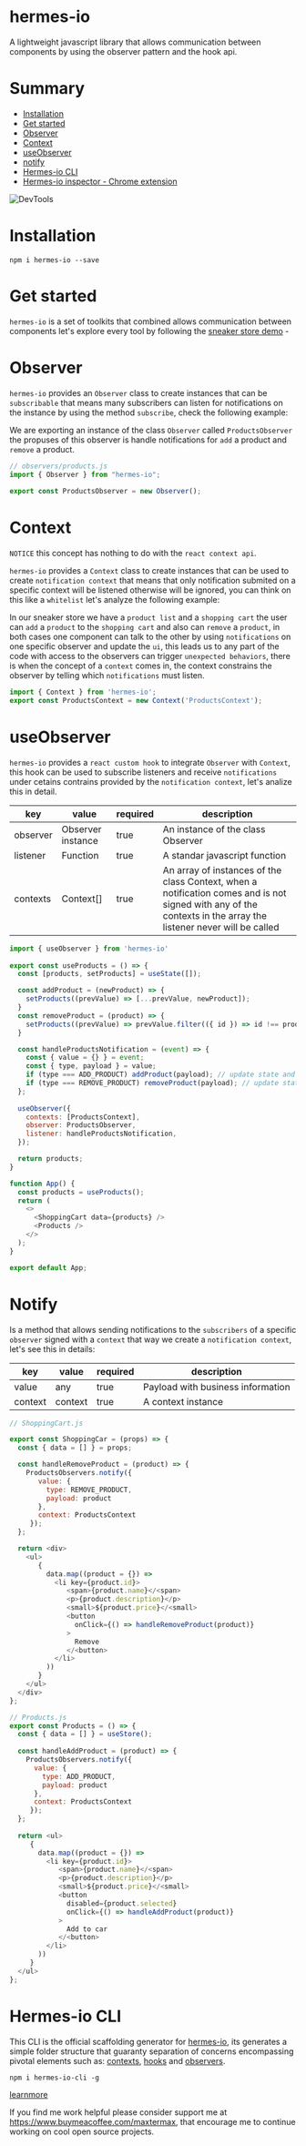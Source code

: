 # hermes-io
A lightweight javascript library that allows communication between components by using the observer pattern and the hook api.

# Summary
- [Installation](#installation)
- [Get started](#get-started)
- [Observer](#observer)
- [Context](#context)
- [useObserver](#useobserver-hook)
- [notify](#notify)
- [Hermes-io CLI](#hermes-io-cli)
- [Hermes-io inspector - Chrome extension](https://github.com/Maxtermax/hermes-io-devtools)
  
![DevTools](https://raw.githubusercontent.com/Maxtermax/hermes-io-devtools/master/demo.gif)

# Installation
```
npm i hermes-io --save
```

# Get started
`hermes-io` is a set of toolkits that combined allows communication between components let's explore every tool by following the [sneaker store demo](https://sneaker-store-1.vercel.app/) - 

# Observer
`hermes-io` provides an `Observer` class to create instances that can be `subscribable` that means many subscribers can listen for notifications on the instance by using the method `subscribe`, check the following example:

We are exporting an instance of the class `Observer` called `ProductsObserver` the propuses of this observer is handle notifications for `add` a product and `remove` a product.

```javascript
// observers/products.js
import { Observer } from "hermes-io";
 
export const ProductsObserver = new Observer();
```

# Context
`NOTICE` this concept has nothing to do with the `react context api`.

`hermes-io` provides a `Context` class to create instances that can be used to create `notification context` that means that only notification 
submited on a specific context will be listened otherwise will be ignored, you can think on this like a `whitelist` let's analyze the following example:

In our sneaker store we have a `product list` and a `shopping cart` the user can `add` a `product` to the `shopping cart`
and also can `remove` a `product`, in both cases one component can talk to the other by using `notifications` 
on one specific observer and update the `ui`, this leads us to any part of the code with access to the observers can trigger `unexpected behaviors`,
there is when the concept of a `context` comes in, the context constrains the observer by telling which `notifications` must listen.

```javascript
import { Context } from 'hermes-io';
export const ProductsContext = new Context('ProductsContext');
```

# useObserver
`hermes-io` provides a `react custom hook` to integrate `Observer` with `Context`, this hook can be used to subscribe listeners and receive `notifications` under cetains contrains provided by the `notification context`, let's analize this in detail.

| key      | value             | required | description                                                                                                                                                     |
|----------|-------------------|----------|-----------------------------------------------------------------------------------------------------------------------------------------------------------------|
| observer | Observer instance | true     | An instance of the class Observer                                                                                                                               |
| listener | Function          | true     | A standar javascript function                                                                                                                                   |
| contexts | Context[]    | true     | An array of instances of the class Context, when a notification comes and is not signed with any of the contexts in the array the listener never will be called |


```javascript
import { useObserver } from 'hermes-io'
 
export const useProducts = () => {
  const [products, setProducts] = useState([]);

  const addProduct = (newProduct) => {
    setProducts((prevValue) => [...prevValue, newProduct]);
  }
  const removeProduct = (product) => {
    setProducts((prevValue) => prevValue.filter(({ id }) => id !== product.id));
  }

  const handleProductsNotification = (event) => {
    const { value = {} } = event;
    const { type, payload } = value;
    if (type === ADD_PRODUCT) addProduct(payload); // update state and add a product
    if (type === REMOVE_PRODUCT) removeProduct(payload); // update state and remove a product
  };
  
  useObserver({
    contexts: [ProductsContext],
    observer: ProductsObserver,
    listener: handleProductsNotification,
  });

  return products;
}
```

```javascript
function App() {
  const products = useProducts();
  return (
    <>
      <ShoppingCart data={products} />
      <Products />
    </>
  );
}

export default App;

```
# Notify
Is a method that allows sending notifications to the `subscribers` of a specific `observer` signed with a `context` that way we create a `notification context`, let's see this in details:
  
  | key     | value   | required | description                       |
|---------|---------|----------|-----------------------------------|
| value   | any     | true     | Payload with business information |
| context | context | true     | A context instance                |
  

```javascript
// ShoppingCart.js

export const ShoppingCar = (props) => {
  const { data = [] } = props;

  const handleRemoveProduct = (product) => {
    ProductsObservers.notify({
       value: {
         type: REMOVE_PRODUCT,
         payload: product
       },
       context: ProductsContext
     });
  };

  return <div>
    <ul>
       {
         data.map((product = {}) =>
           <li key={product.id}>
              <span>{product.name}</<span>
              <p>{product.description}</p>
              <small>${product.price}</<small>
              <button
                onClick={() => handleRemoveProduct(product)}
              >
                Remove
              </<button>
           </li>
         ))
       }
    </ul>
  </div>
};
```
```javascript
// Products.js
export const Products = () => {
  const { data = [] } = useStore(); 
  
  const handleAddProduct = (product) => {
    ProductsObservers.notify({
      value: {
        type: ADD_PRODUCT,
        payload: product
      },
      context: ProductsContext
     });
  };
  
  return <ul>
     {
       data.map((product = {}) =>
         <li key={product.id}>
            <span>{product.name}</<span>
            <p>{product.description}</p>
            <small>${product.price}</<small>
            <button
              disabled={product.selected}
              onClick={() => handleAddProduct(product)}
            >
              Add to car
            </<button>
         </li>
       ))
     }
  </ul>
};
```

# Hermes-io CLI
This CLI is the official scaffolding generator for [hermes-io](https://www.npmjs.com/package/hermes-io#get-started), its generates a simple folder structure that guaranty separation of concerns encompassing pivotal elements such as: [contexts](https://github.com/Maxtermax/hermes-io#context), [hooks](https://github.com/Maxtermax/hermes-io#useobserver-hook) and [observers](https://github.com/Maxtermax/hermes-io#observer).

```
npm i hermes-io-cli -g
```
[learnmore](https://www.npmjs.com/package/hermes-io-cli)

If you find me work helpful please consider support me at https://www.buymeacoffee.com/maxtermax, that encourage me to continue working on cool open source projects.
